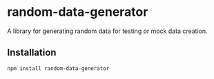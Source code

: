 # random-data-generator

A library for generating random data for testing or mock data creation.

## Installation

```sh
npm install random-data-generator
